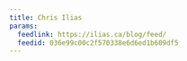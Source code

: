 ```yaml
---
title: Chris Ilias
params:
  feedlink: https://ilias.ca/blog/feed/
  feedid: 036e99c00c2f570338e6d6ed1b609df5
---
```

